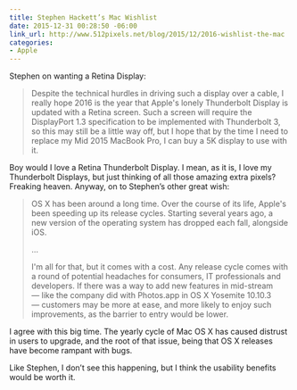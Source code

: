 ```yaml
---
title: Stephen Hackett’s Mac Wishlist
date: 2015-12-31 00:28:50 -06:00
link_url: http://www.512pixels.net/blog/2015/12/2016-wishlist-the-mac
categories:
- Apple
---
```


Stephen on wanting a Retina Display:

> Despite the technical hurdles in driving such a display over a cable, I really hope 2016 is the year that Apple's lonely Thunderbolt Display is updated with a Retina screen. Such a screen will require the DisplayPort 1.3 specification to be implemented with Thunderbolt 3, so this may still be a little way off, but I hope that by the time I need to replace my Mid 2015 MacBook Pro, I can buy a 5K display to use with it.

Boy would I love a Retina Thunderbolt Display. I mean, as it is, I love my Thunderbolt Displays, but just thinking of all those amazing extra pixels? Freaking heaven. Anyway, on to Stephen’s other great wish:

> OS X has been around a long time. Over the course of its life, Apple's been speeding up its release cycles. Starting several years ago, a new version of the operating system has dropped each fall, alongside iOS.
>
> …
>
> I'm all for that, but it comes with a cost. Any release cycle comes with a round of potential headaches for consumers, IT professionals and developers. If there was a way to add new features in mid-stream — like the company did with Photos.app in OS X Yosemite 10.10.3 — customers may be more at ease, and more likely to enjoy such improvements, as the barrier to entry would be lower.

I agree with this big time. The yearly cycle of Mac OS X has caused distrust in users to upgrade, and the root of that issue, being that OS X releases have become rampant with bugs.

Like Stephen, I don’t see this happening, but I think the usability benefits would be worth it.
